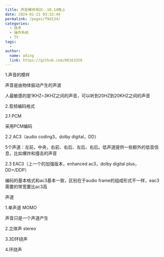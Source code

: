 ```yaml
---
title: 声音模块培训--10.14晚上
date: 2024-01-21 03:32:44
permalink: /pages/f9d134/
categories:
  - 技术
  - 操作系统
  - TV
tags:
  - 
author: 
  name: aXing
  link: https://github.com/08163356
---
```

1.声音的模样

声音是由物体振动产生的声波

人最敏感的是1KHZ~3KHZ之间的声音，可以听到20HZ到20KHZ之间的声音

2.音频编码格式

2.1 PCM

采用PCM编码

2.2 AC3（audio coding3，dolby digital，DD）

5个声道：左前，中央，右前、右后、左后、右后。低声道提供一些额外的低音信息，比如爆炸和撞击的声音

2.3 EAC3（上一个的加强版本，enhanced ac3，dolby digital plus，DD+/DDP）

编码的基本格式和ac3基本一致，区别在于audio frame的组成形式不一样，eac3需要的带宽要比ac3高

声道

1.单声道 MOMO

声音只是一个声道产生

2.立体声 stereo

3.3D环绕声

4.环绕声

